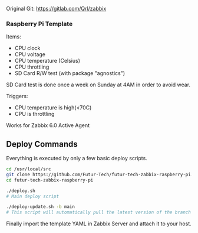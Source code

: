 Original Git: https://gitlab.com/Qrl/zabbix

### Raspberry Pi Template

Items:
- CPU clock
- CPU voltage
- CPU temperature (Celsius)
- CPU throttling
- SD Card R/W test (with package "agnostics")

SD Card test is done once a week on Sunday at 4AM in order to avoid wear.

Triggers:
- CPU temperature is high(<70C)
- CPU is throttling

Works for Zabbix 6.0 Active Agent

## Deploy Commands

Everything is executed by only a few basic deploy scripts. 

```bash
cd /usr/local/src
git clone https://github.com/Futur-Tech/futur-tech-zabbix-raspberry-pi.git
cd futur-tech-zabbix-raspberry-pi

./deploy.sh 
# Main deploy script

./deploy-update.sh -b main
# This script will automatically pull the latest version of the branch ("main" in the example) and relaunch itself if a new version is found. Then it will run deploy.sh. Also note that any additional arguments given to this script will be passed to the deploy.sh script.
```

Finally import the template YAML in Zabbix Server and attach it to your host.
